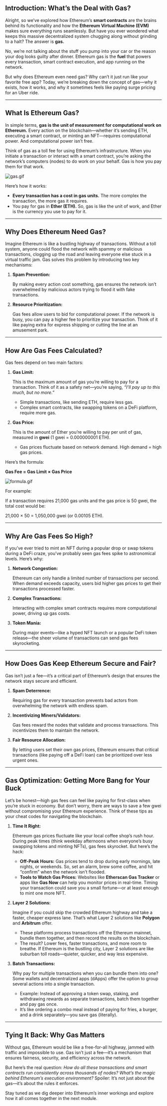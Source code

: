 ## **Introduction: What’s the Deal with Gas?**

Alright, so we’ve explored how Ethereum’s **smart contracts** are the brains behind its functionality and how the **Ethereum Virtual Machine (EVM)** makes sure everything runs seamlessly. But have you ever wondered what keeps this massive decentralized system chugging along without grinding to a halt? The answer is **gas.**

No, we’re not talking about the stuff you pump into your car or the reason your dog looks guilty after dinner. Ethereum gas is the **fuel** that powers every transaction, smart contract execution, and app running on the network.

But why does Ethereum even need gas? Why can’t it just run like your favorite free app? Today, we’re breaking down the concept of gas—why it exists, how it works, and why it sometimes feels like paying surge pricing for an Uber ride.

---

## **What Is Ethereum Gas?**

In simple terms, **gas is the unit of measurement for computational work on Ethereum.** Every action on the blockchain—whether it’s sending ETH, executing a smart contract, or minting an NFT—requires computational power. And computational power isn’t free.

Think of gas as a toll fee for using Ethereum’s infrastructure. When you initiate a transaction or interact with a smart contract, you’re asking the network’s computers (nodes) to do work on your behalf. Gas is how you pay them for that work.

![gas.gif](https://prod-files-secure.s3.us-west-2.amazonaws.com/242e655f-b43c-479d-b617-372c15b0a064/4e09c095-7d6c-47f5-a2b9-1fa35d21c9d5/gas.gif)

Here’s how it works:

- **Every transaction has a cost in gas units.** The more complex the transaction, the more gas it requires.
- You pay for gas in **Ether (ETH).** So, gas is like the unit of work, and Ether is the currency you use to pay for it.

---

## **Why Does Ethereum Need Gas?**

Imagine Ethereum is like a bustling highway of transactions. Without a toll system, anyone could flood the network with spammy or malicious transactions, clogging up the road and leaving everyone else stuck in a virtual traffic jam. Gas solves this problem by introducing two key mechanisms:

1. **Spam Prevention:**
    
    By making every action cost something, gas ensures the network isn’t overwhelmed by malicious actors trying to flood it with fake transactions.
    
2. **Resource Prioritization:**
    
    Gas fees allow users to bid for computational power. If the network is busy, you can pay a higher fee to prioritize your transaction. Think of it like paying extra for express shipping or cutting the line at an amusement park.
    

---

## **How Are Gas Fees Calculated?**

Gas fees depend on two main factors:

1. **Gas Limit:**
    
    This is the maximum amount of gas you’re willing to pay for a transaction. Think of it as a safety net—you’re saying, *“I’ll pay up to this much, but no more.”*
    
    - Simple transactions, like sending ETH, require less gas.
    - Complex smart contracts, like swapping tokens on a DeFi platform, require more gas.
2. **Gas Price:**
    
    This is the amount of Ether you’re willing to pay per unit of gas, measured in **gwei** (1 gwei = 0.000000001 ETH).
    
    - Gas prices fluctuate based on network demand. High demand = high gas prices.

Here’s the formula:

**Gas Fee = Gas Limit × Gas Price**

![formula.gif](https://prod-files-secure.s3.us-west-2.amazonaws.com/242e655f-b43c-479d-b617-372c15b0a064/d1f4dc6e-4b56-49de-8620-c4a2c624155d/formula.gif)

For example:

If a transaction requires 21,000 gas units and the gas price is 50 gwei, the total cost would be:

21,000 × 50 = 1,050,000 gwei (or 0.00105 ETH).

---

## **Why Are Gas Fees So High?**

If you’ve ever tried to mint an NFT during a popular drop or swap tokens during a DeFi craze, you’ve probably seen gas fees spike to astronomical levels. Here’s why:

1. **Network Congestion:**
    
    Ethereum can only handle a limited number of transactions per second. When demand exceeds capacity, users bid higher gas prices to get their transactions processed faster.
    
2. **Complex Transactions:**
    
    Interacting with complex smart contracts requires more computational power, driving up gas costs.
    
3. **Token Mania:**
    
    During major events—like a hyped NFT launch or a popular DeFi token release—the sheer volume of transactions can send gas fees skyrocketing.
    

---

## **How Does Gas Keep Ethereum Secure and Fair?**

Gas isn’t just a fee—it’s a critical part of Ethereum’s design that ensures the network stays secure and efficient.

1. **Spam Deterrence:**
    
    Requiring gas for every transaction prevents bad actors from overwhelming the network with endless spam.
    
2. **Incentivizing Miners/Validators:**
    
    Gas fees reward the nodes that validate and process transactions. This incentivizes them to maintain the network.
    
3. **Fair Resource Allocation:**
    
    By letting users set their own gas prices, Ethereum ensures that critical transactions (like paying off a DeFi loan) can be prioritized over less urgent ones.
    

---

## **Gas Optimization: Getting More Bang for Your Buck**

Let’s be honest—high gas fees can feel like paying for first-class when you’re stuck in economy. But don’t worry, there are ways to save a few gwei without compromising your Ethereum experience. Think of these tips as your cheat codes for navigating the blockchain.

1. **Time It Right:**
    
    Ethereum gas prices fluctuate like your local coffee shop’s rush hour. During peak times (think weekday afternoons when everyone’s busy swapping tokens and minting NFTs), gas fees skyrocket. But here’s the hack:
    
    - **Off-Peak Hours:** Gas prices tend to drop during early mornings, late nights, or weekends. So, set an alarm, brew some coffee, and hit “confirm” when the network isn’t flooded.
    - **Tools to Watch Gas Prices:** Websites like **Etherscan Gas Tracker** or apps like **Gas Now** can help you monitor prices in real-time. Timing your transaction could save you a small fortune—or at least enough to mint one more NFT.
2. **Layer 2 Solutions:**
    
    Imagine if you could skip the crowded Ethereum highway and take a faster, cheaper express lane. That’s what Layer 2 solutions like **Polygon** and **Arbitrum** offer.
    
    - These platforms process transactions off the Ethereum mainnet, bundle them together, and then record the results on the blockchain.
    - The result? Lower fees, faster transactions, and more room to breathe. If Ethereum is the bustling city, Layer 2 solutions are like suburban toll roads—quieter, quicker, and way less expensive.
3. **Batch Transactions:**
    
    Why pay for multiple transactions when you can bundle them into one? Some wallets and decentralized apps (dApps) offer the option to group several actions into a single transaction.
    
    - Example: Instead of approving a token swap, staking, and withdrawing rewards as separate transactions, batch them together and pay gas once.
    - It’s like ordering a combo meal instead of paying for fries, a burger, and a drink separately—you save gas (literally).

---

## **Tying It Back: Why Gas Matters**

Without gas, Ethereum would be like a free-for-all highway, jammed with traffic and impossible to use. Gas isn’t just a fee—it’s a mechanism that ensures fairness, security, and efficiency across the network.

But here’s the real question: *How do all these transactions and smart contracts run consistently across thousands of nodes? What’s the magic behind Ethereum’s execution environment?* Spoiler: It’s not just about the gas—it’s about the rules it enforces.

Stay tuned as we dig deeper into Ethereum’s inner workings and explore how it all comes together in the next module.